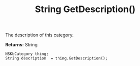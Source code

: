 ﻿---
uid: crmscript_ref_NSKbCategory_GetDescription
title: String GetDescription()
intellisense: NSKbCategory.GetDescription
keywords: NSKbCategory, GetDescription
so.topic: reference
---

The description of this category.

**Returns:** String


```crmscript
NSKbCategory thing;
String description  = thing.GetDescription();
```


